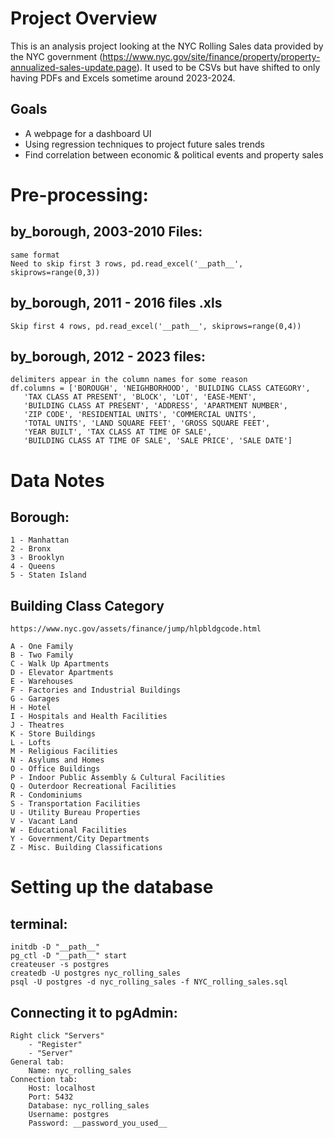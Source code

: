 # Project Overview
This is an analysis project looking at the NYC Rolling Sales data provided by the NYC government (https://www.nyc.gov/site/finance/property/property-annualized-sales-update.page).
It used to be CSVs but have shifted to only having PDFs and Excels sometime around 2023-2024.

## Goals
* A webpage for a dashboard UI
* Using regression techniques to project future sales trends
* Find correlation between economic & political events and property sales

# Pre-processing:
## by_borough, 2003-2010 Files:
    same format
    Need to skip first 3 rows, pd.read_excel('__path__', skiprows=range(0,3))

## by_borough, 2011 - 2016 files .xls
    Skip first 4 rows, pd.read_excel('__path__', skiprows=range(0,4))

## by_borough, 2012 - 2023 files:
    delimiters appear in the column names for some reason
    df.columns = ['BOROUGH', 'NEIGHBORHOOD', 'BUILDING CLASS CATEGORY',
       'TAX CLASS AT PRESENT', 'BLOCK', 'LOT', 'EASE-MENT',
       'BUILDING CLASS AT PRESENT', 'ADDRESS', 'APARTMENT NUMBER',
       'ZIP CODE', 'RESIDENTIAL UNITS', 'COMMERCIAL UNITS',
       'TOTAL UNITS', 'LAND SQUARE FEET', 'GROSS SQUARE FEET',
       'YEAR BUILT', 'TAX CLASS AT TIME OF SALE',
       'BUILDING CLASS AT TIME OF SALE', 'SALE PRICE', 'SALE DATE']

# Data Notes
## Borough:
    1 - Manhattan
    2 - Bronx
    3 - Brooklyn 
    4 - Queens
    5 - Staten Island

## Building Class Category
    https://www.nyc.gov/assets/finance/jump/hlpbldgcode.html
    
    A - One Family
    B - Two Family
    C - Walk Up Apartments
    D - Elevator Apartments
    E - Warehouses
    F - Factories and Industrial Buildings
    G - Garages
    H - Hotel
    I - Hospitals and Health Facilities
    J - Theatres
    K - Store Buildings
    L - Lofts
    M - Religious Facilities
    N - Asylums and Homes
    O - Office Buildings
    P - Indoor Public Assembly & Cultural Facilities
    Q - Outerdoor Recreational Facilities
    R - Condominiums
    S - Transportation Facilities
    U - Utility Bureau Properties
    V - Vacant Land
    W - Educational Facilities
    Y - Government/City Departments
    Z - Misc. Building Classifications
    
# Setting up the database
## terminal:
    initdb -D "__path__"
    pg_ctl -D "__path__" start
    createuser -s postgres
    createdb -U postgres nyc_rolling_sales
    psql -U postgres -d nyc_rolling_sales -f NYC_rolling_sales.sql

## Connecting it to pgAdmin:
    Right click "Servers"
        - "Register"
        - "Server"
    General tab:
        Name: nyc_rolling_sales
    Connection tab:
        Host: localhost
        Port: 5432
        Database: nyc_rolling_sales
        Username: postgres
        Password: __password_you_used__
